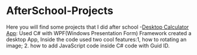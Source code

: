 # AfterSchool-Projects
Here you will find some projects that I did after school
-[Desktop Calculator App](/AfterSchool-Projects/DesktopCalculator): Used C# with WPF(Windows Presentation Form) Framework created a desktop App, Inside the code used two cool features:1, how to rotating an image; 2. how to add JavaScript code inside C# code with Guid ID.
